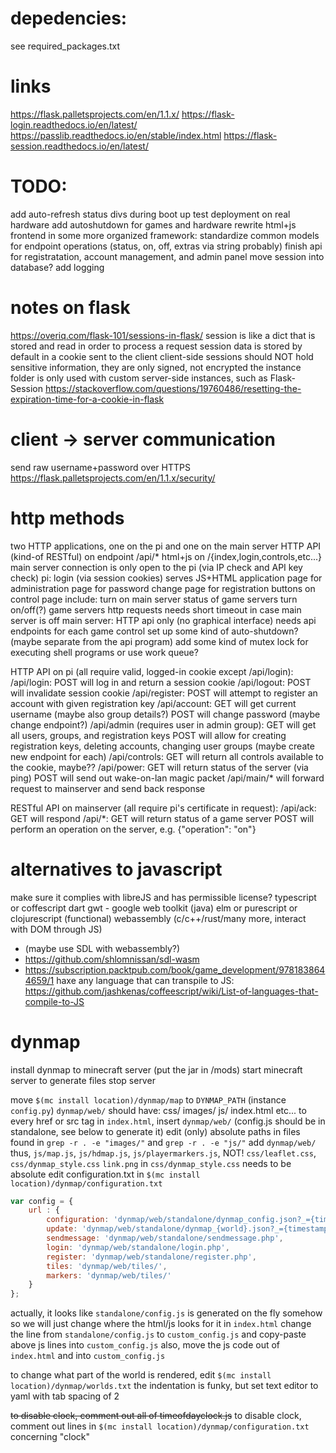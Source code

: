 
# depedencies:
see required_packages.txt

# links
https://flask.palletsprojects.com/en/1.1.x/
https://flask-login.readthedocs.io/en/latest/
https://passlib.readthedocs.io/en/stable/index.html
https://flask-session.readthedocs.io/en/latest/

# TODO:
add auto-refresh status divs during boot up
test deployment on real hardware
add autoshutdown for games and hardware
rewrite html+js frontend in some more organized framework:
    standardize common models for endpoint operations (status, on, off, extras via string probably)
finish api for registratation, account management, and admin panel
move session into database?
add logging

# notes on flask
https://overiq.com/flask-101/sessions-in-flask/
session is like a dict that is stored and read in order to process a request
session data is stored by default in a cookie sent to the client
client-side sessions should NOT hold sensitive information, they are only signed, not encrypted
the instance folder is only used with custom server-side instances, such as Flask-Session
https://stackoverflow.com/questions/19760486/resetting-the-expiration-time-for-a-cookie-in-flask

# client -> server communication
send raw username+password over HTTPS
https://flask.palletsprojects.com/en/1.1.x/security/

# http methods
two HTTP applications, one on the pi and one on the main server
HTTP API (kind-of RESTful) on endpoint /api/*
html+js on /{index,login,controls,etc...}
main server connection is only open to the pi (via IP check and API key check)
pi:
    login (via session cookies)
    serves JS+HTML application
    page for administration
    page for password change
    page for registration
    buttons on control page include:
        turn on main server
        status of game servers
        turn on/off(?) game servers
    http requests needs short timeout in case main server is off
main server:
    HTTP api only (no graphical interface)
    needs api endpoints for each game control
    set up some kind of auto-shutdown? (maybe separate from the api program)
    add some kind of mutex lock for executing shell programs or use work queue?

HTTP API on pi (all require valid, logged-in cookie except /api/login):
/api/login:
    POST will log in and return a session cookie
/api/logout:
    POST will invalidate session cookie
/api/register:
    POST will attempt to register an account with given registration key
/api/account:
    GET will get current username (maybe also group details?)
    POST will change password (maybe change endpoint?)
/api/admin (requires user in admin group):
    GET will get all users, groups, and registration keys
    POST will allow for creating registration keys, deleting accounts, changing user groups (maybe create new endpoint for each)
/api/controls:
    GET will return all controls available to the cookie, maybe??
/api/power:
    GET will return status of the server (via ping)
    POST will send out wake-on-lan magic packet
/api/main/*
    will forward request to mainserver and send back response

RESTful API on mainserver (all require pi's certificate in request):
/api/ack:
    GET will respond
/api/*:
    GET will return status of a game server
    POST will perform an operation on the server, e.g. {"operation": "on"}

# alternatives to javascript
make sure it complies with libreJS and has permissible license?
typescript or coffescript
dart
gwt - google web toolkit (java)
elm or purescript or clojurescript (functional)
webassembly (c/c++/rust/many more, interact with DOM through JS)
- (maybe use SDL with webassembly?)
- https://github.com/shlomnissan/sdl-wasm 
- https://subscription.packtpub.com/book/game_development/9781838644659/1
haxe
any language that can transpile to JS:
https://github.com/jashkenas/coffeescript/wiki/List-of-languages-that-compile-to-JS

# dynmap
install dynmap to minecraft server (put the jar in /mods)
start minecraft server to generate files
stop server

move `$(mc install location)/dynmap/map` to `DYNMAP_PATH` (instance `config.py`)
`dynmap/web/` should have:
    css/
    images/
    js/
    index.html
    etc...
to every href or src tag in `index.html`, insert `dynmap/web/` (config.js should be in standalone, see below to generate it)
edit (only) absolute paths in files found in `grep -r . -e "images/"` and `grep -r . -e "js/"`
add `dynmap/web/`
thus, `js/map.js`, `js/hdmap.js`, `js/playermarkers.js`, NOT! `css/leaflet.css`, `css/dynmap_style.css`
`link.png` in `css/dynmap_style.css` needs to be absolute
edit configuration.txt in `$(mc install location)/dynmap/configuration.txt`
<!-- to generate `standalone/config.js`, `disable-webserver` should be false, even with `class: org.dynmap.JsonFileClientUpdateComponent` active
start the server, it should generate the `standalone/config.js`
then, `disable-webserver` can be set to true (be sure the edit the paths!!)
alternatively, copy-paste this into `standalone/config.js`:-->
```js
var config = {
    url : {
        configuration: 'dynmap/web/standalone/dynmap_config.json?_={timestamp}',
        update: 'dynmap/web/standalone/dynmap_{world}.json?_={timestamp}',
        sendmessage: 'dynmap/web/standalone/sendmessage.php',
        login: 'dynmap/web/standalone/login.php',
        register: 'dynmap/web/standalone/register.php',
        tiles: 'dynmap/web/tiles/',
        markers: 'dynmap/web/tiles/'
    }
};
```
actually, it looks like `standalone/config.js` is generated on the fly somehow
so we will just change where the html/js looks for it in `index.html`
change the line from `standalone/config.js` to `custom_config.js` and copy-paste above js lines into `custom_config.js`
also, move the js code out of `index.html` and into `custom_config.js`

to change what part of the world is rendered, edit `$(mc install location)/dynmap/worlds.txt`
the indentation is funky, but set text editor to yaml with tab spacing of 2

~~to disable clock, comment out all of timeofdayclock.js~~
to disable clock, comment out lines in `$(mc install location)/dynmap/configuration.txt` concerning "clock"